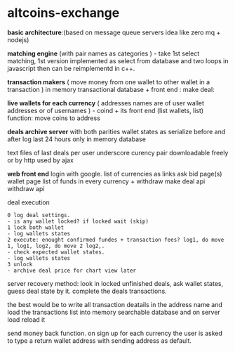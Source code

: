 altcoins-exchange
=================

**basic architecture**:(based on message queue servers idea like zero mq + nodejs)

**matching engine** (with pair names as categories ) - take 1st select matching, 1st version implemented as select from database and two loops in javascript then can be reimplementd in c++.

**transaction makers** ( move money from one wallet to other wallet in a transaction ) 
in memory transactional database +  front end : make deal:

**live wallets for each currency** ( addresses names are of user wallet addresses or of usernames ) - coind + its front end (list wallets, list) function: move coins to address

**deals archive server** with both parities wallet states as serialize before and after
log last 24 hours only in memory database

text files of last deals per user underscore curency pair downloadable freely or by http used by ajax

**web front end**
login with google.
list of currencies as links
ask bid page(s)
wallet page list of funds in every currency + withdraw
make deal api
withdraw api

deal execution
```text
0 log deal settings.
- is any wallet locked? if locked wait (skip)
1 lock both wallet
- log wallets states
2 execute: enought confirmed fundes + transaction fees? log1, do move 1, log1, log2, do move 2 log2,.
- check expected wallet states.
- log wallets states
3 unlock
- archive deal price for chart view later
```

server recovery method:
look in locked unfinished deals, ask wallet states, guess deal state by it. complete the deals transactions.

the best would be to write all transaction deatails in the address name
and load the transactions list into memory searchable database and on server load reload it

send money back function. 
on sign up for each currency the user is asked to type a return wallet address with sending address as default.

